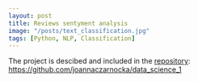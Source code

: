 ```yaml
---
layout: post
title: Reviews sentyment analysis
image: "/posts/text_classification.jpg"
tags: [Python, NLP, Classification]
---
```


The project is descibed and included in the [repository](https://github.com/joannaczarnocka/data_science_1):
https://github.com/joannaczarnocka/data_science_1


